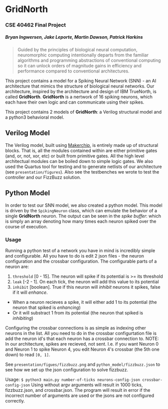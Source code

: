 # GridNorth
### CSE 40462 Final Project
##### Bryan Ingwersen, Jake Leporte, Martin Dawson, Patrick Harkins

> Guided by the principles of biological neural computation, neuromorphic computing intentionally departs from the familiar algorithms and programming abstractions of conventional computing so it can unlock orders of magnitude gains in efficiency and performance compared to conventional architectures.

This project contains a model for a Spiking Neural Network (SNN) - an AI architecture that mimics the structure of biological neural networks.  Our architecture, inspired by the architecture and design of IBM TrueNorth, is called **GridNorth**.  **GridNorth** is a nertwork of 16 spiking neurons, which each have their own logic and can communicate using their spikes.

This project contains 2 models of **GridNorth**: a Verilog structural model and a python3 behavioral model.

## Verilog Model

The Verilog model, built using [Makerchip](https://makerchip.com/), is entirely made up of structural blocks.  That is, all the modules contained within are either primitive gates (and, or, not, xor, etc) or built from primitive gates.  All the high level architectual modules can be boiled down to simple logic gates.  We also used the Quartus tool for testing and to generate netlists of our architecture (see `presentation/figures`).  Also see the testbenches we wrote to test the controller and our FizzBuzz solution.

## Python Model

In order to test our SNN model, we also created a python model.  This model is driven by the `SpikingNeuron` class, which can emulate the behavior of a single **GridNorth** neuron.  The output can be seen in the _spike buffer_: which is simply an array denoting how many times each neuron spiked over the course of execution.

### Usage

Running a python test of a network you have in mind is incredibly simple and configurable.  All you have to do is edit 2 json files - the neuron configuration and the crossbar configuration.  The configurable parts of a neuron are:
1. `threshold` \[0 - 15].  The neuron will spike if its potential is >= its threshold
2. `leak` \[-2 - 1].  On each tick, the neuron will add this value to its potential
3. `inhibit` \[boolean].  True if this neuron will _inhibit_ neurons it spikes, false if it will _enhance_.
* When a neuron recieves a spike, it will either add 1 to its potential (the neuron that spiked is _enhancing_)
* Or it will substract 1 from its potential (the neuron that spiked is _inhibiting_)

Configuring the crossbar connections is as simple as indexing other neurons in the list.  All you need to do in the crossbar configurtation file is add the neuron id's that each neuron has a crossbar connection to.  NOTE: In our architecture, spikes are recieved, not sent. I.e. if you want Neuron 0 and Neuron 1 to spike Neuron 4, you edit Neuron 4's crossbar (the 5th one down) to read `[0, 1]`.

See `presentation/figues/fizzbuzz.png` and `python_model/fizzbuzz.json` to see how we set up the json configuration to solve fizzbuzz.

Usage: `$ python3 main.py number-of-ticks neurons-config-json crossbar-config-json`
Using without argv arguments will result in 1000 ticks, fizzbuzz.json, and crossbar.json.
The program will result in error if the incorrect number of arguments are used or the jsons are not configured correctly.